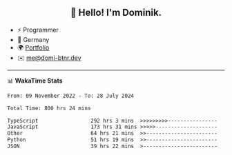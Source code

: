 <h2 align="center">👋 Hello! I'm Dominik.</h2>

- ⚡ Programmer
- 📍 Germany
- 🌍 [Portfolio](https://domi-btnr.dev)
- ✉️ [me@domi-btnr.dev](mailto://me@domi-btnr.dev)

---
📊 **WakaTime Stats**
<!--START_SECTION:waka-->

```txt
From: 09 November 2022 - To: 28 July 2024

Total Time: 800 hrs 24 mins

TypeScript                 292 hrs 3 mins  >>>>>>>>>----------------   36.49 %
JavaScript                 173 hrs 31 mins >>>>>--------------------   21.68 %
Other                      64 hrs 21 mins  >>-----------------------   08.04 %
Python                     51 hrs 19 mins  >>-----------------------   06.41 %
JSON                       39 hrs 22 mins  >------------------------   04.92 %
```

<!--END_SECTION:waka-->
